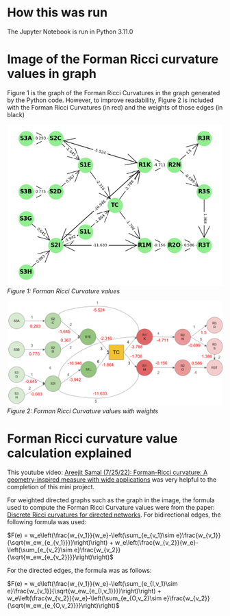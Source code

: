 # How this was run

The Jupyter Notebook is run in Python 3.11.0

# Image of the Forman Ricci curvature values in graph

Figure 1 is the graph of the Forman Ricci Curvatures in the graph generated by the Python code. However, to improve readability, Figure 2 is included with the Forman Ricci Curvatures (in red) and the weights of those edges (in black)

![Figure 1: Forman Ricci Curvature values](./FormanRicciGraph.png)
_Figure 1: Forman Ricci Curvature values_

![Figure 2: Forman Ricci Curvature values with weights](./FormanRicciGraphCleaned.png)
_Figure 2: Forman Ricci Curvature values with weights_

# Forman Ricci curvature value calculation explained

This youtube video: [Areejit Samal (7/25/22): Forman-Ricci curvature: A geometry-inspired measure with wide applications](https://www.youtube.com/watch?v=KNdlXb53FbE) was very helpful to the completion of this mini project.

For weighted directed graphs such as the graph in the image, the formula used to compute the Forman Ricci Curvature values were from the paper: [Discrete Ricci curvatures for directed networks](https://doi.org/10.1016/j.chaos.2018.11.031). For bidirectional edges, the following formula was used:

$F(e) = w_e\left(\frac{w_{v_1}}{w_e}-\left(\sum_{e_{v_1}\sim e}\frac{w_{v_1}}{\sqrt{w_ew_{e_{v_1}}}}\right)\right) + w_e\left(\frac{w_{v_2}}{w_e}-\left(\sum_{e_{v_2}\sim e}\frac{w_{v_2}}{\sqrt{w_ew_{e_{v_2}}}}\right)\right)$

For the directed edges, the formula was as follows:

$F(e) = w_e\left(\frac{w_{v_1}}{w_e}-\left(\sum_{e_{I,v_1}\sim e}\frac{w_{v_1}}{\sqrt{w_ew_{e_{I,v_1}}}}\right)\right) + w_e\left(\frac{w_{v_2}}{w_e}-\left(\sum_{e_{O,v_2}\sim e}\frac{w_{v_2}}{\sqrt{w_ew_{e_{O,v_2}}}}\right)\right)$
